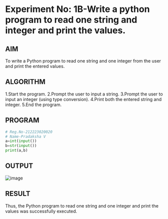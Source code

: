 # Experiment No: 1B-Write a python program to read one string and integer and print the values.

## AIM  
To write a Python program to read one string and one integer from the user and print the entered values.

## ALGORITHM  

1.Start the program.
2.Prompt the user to input a string.
3.Prompt the user to input an integer (using type conversion).
4.Print both the entered string and integer.
5.End the program.

## PROGRAM
```python
# Reg.No-212223020020
# Name-Pradaksha V
a=int(input())
b=str(input())
print(a,b)
```
## OUTPUT
![image](https://github.com/user-attachments/assets/01a2173e-ff26-4a6b-8042-16376f3cc1ef)

## RESULT
Thus, the Python program to read one string and one integer and print the values was successfully executed.

